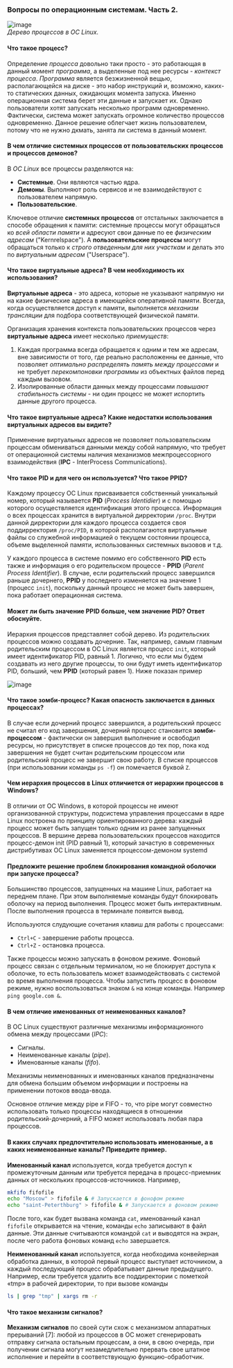 ### Вопросы по операционным системам. Часть 2.

![image](https://user-images.githubusercontent.com/57217014/197178412-ee09e336-4951-47bb-b9bc-912bd21cdff0.png) <br>
*Дерево процессов в ОС Linux.*

#### Что такое процесс?

Определение *процесса* довольно таки просто - это работающая в данный момент *программа*, а выделенные под нее ресурсы - *контекст процесса*. *Программа* является безжизненной вещью, располагающейся на диске - это набор инструкций и, возможно, каких-то статических данных, ожидающих момента запуска. Именно операционная система берет эти данные и запускает их. Однако пользователи хотят запускать несколько программ одновременно. Фактически, система может запускать огромное количество процессов одновременно. Данное решение облегчает жизнь пользователем, потому что не нужно дкмать, занята ли система в данный момент.

#### В чем отличие системных процессов от пользовательских процессов и процессов демонов?

В *ОС Linux* все процессы разделяются на:
- **Системные**. Они являются частью ядра.
- **Демоны**. Выполняют роль сервисов и не взаимодействуют с пользователем напрямую.
- **Пользовательские**.

Ключевое отличие **системных процессов** от отстальных заключается в способе обращения к памяти: системные процессы могут обращаться ко *всей области памяти* и адресуют свои данные по ее *физическим адресам* ("Kernrelspace"). А **пользовательские процессы** могут обращаться только к *строго отведенным для них участкам* и делать это по *виртуальным адресам* ("Userspace").

#### Что такое виртуальные адреса? В чем необходимость их использования?

**Виртуальные адреса** - это адреса, которые не указывают напрямую ни на какие физические адреса в имеющейся оперативной памяти. Всегда, когда осуществляется доступ к памяти, выполняется *механизм трансляции* для подбора соответствующей физической памяти.

Организация хранения контекста пользовательских процессов через **виртуальные адреса** имеет несколько *приемуществ*:
1. Каждая программа всегда обращается к одним и тем же адресам, вне зависимости от того, где реально расположенны ее данные, что позволяет *оптимально распределять память между процессами* и не требует *перекомпоновки программы* из объектных файлов перед каждым вызовом.
2. Изолированные области данных между процессами *повышают стабильность системы* - ни один процесс не может испортить данные другого процесса.

#### Что такое виртуальные адреса? Какие недостатки использования виртуальных адресов вы видите?

Применение виртуальных адресов не позволяет пользовательским процессам обмениваться данными между собой напрямую, что требует от операционной системы наличия механизмов межпроцессорного взаимодействия (**IPC** - InterProcess Communications).

#### Что такое PID и для чего он используется? Что такое PPID?

Каждому процессу ОС Linux присваивается собственный уникальный номер, который называется **PID** (*Process Identidier*) и с помощью которого осуществляется идентификация этого процесса. Информация о всех процессах хранится в виртуальной дирректории `/proc`. Внутри данной дирректории для каждого процесса создается своя поддирректория `/proc/PID`, в которой располагаются виртуальные файлы со служебной информацией о текущем состоянии процесса, объеме выделенной памяти, использованных системных вызовов и т.д.

У каждого процесса в системе помимо его собственного **PID** есть также и информация о его родительском процессе - **PPID** (*Parent Process Identifier*). В случае, если родительский процесс завершился раньше дочернего, **PPID** у последнего изменяется на значение 1 (процесс `init`), поскольку данный процесс не может быть завершен, пока работает операционная система.

#### Может ли быть значение PPID больше, чем значение PID? Ответ обоснуйте.

Иерархия процессов представляет собой дерево. Из родительских процессов можно создавать дочерние. Так, например, самым главным родительским процессом в ОС Linux является процесс `init`, который имеет идентификатор PID, равный 1. Логично, что если мы будем создавать из него другие процессы, то они будут иметь идентификатор PID, больший, чем **PPID** (который равен 1). Ниже показан пример

![image](https://user-images.githubusercontent.com/57217014/197175882-9cc9fff0-4ce6-481c-ae02-cdbe55e0a3db.png)

#### Что такое зомби-процесс? Какая опасность заключается в данных процессах?

В случае если дочерний процесс завершился, а родительский процесс не считал его код завершения, дочерний процесс становится **зомби-процессом** - фактически он завершил выполнение и освободил ресурсы, но присутствует в списке процессов до тех пор, пока код завершения не будет считан родительским процессом или родительский процесс не завершит свою работу. В списке процессов (при использовании команды `ps -f`) он помечается буквой `Z`.

#### Чем иерархия процессов в Linux отличиется от иерархии процессов в Windows?

В отличии от ОС Windows, в которой процессы не имеют организованной структуры, подсистема управления процессами в ядре Linux построена по принципу ориентированного дерева: каждый процесс может быть запущен только одним из ранее запущенных процессов. В вершине дерева пользовательских процессов находится процесс-демон init (PID равный 1), который зачастую в современных дистрибутивах ОС Linux заменяется процессом-демоном systemd

#### Предложите решение проблем блокирования командной оболочки при запуске процесса?

Большинство процессов, запущенных на машине Linux, работает на переднем плане. При этом выполняемые команды будут блокировать оболочку на период выполнения. Процесс может быть интерактивным. После выполнения процесса в терминале появится вывод.

Используются слудующие сочетания клавиш для работы с процессами:
- `Ctrl+C` - завершение работы процесса.
- `Ctrl+Z` - остановка процесса.

Также процессы можно запускать в фоновом режиме. Фоновый процесс связан с отдельным терминалом, но не блокирует доступа к оболочке, то есть пользователь может взаимодействовать с системой во время выполнения процесса. Чтобы запустить процесс в фоновом режиме, нужно воспользоваться знаком `&` на конце команды. Например `ping google.com &`.

#### В чем отличие именованных от неименованных каналов?

В ОС Linux существуют различные механизмы информационного обмена между процессами (*IPC*):
- Сигналы.
- Неименованные каналы (*pipe*).
- Именованные каналы (*fifo*).

Механизмы неименованных и именованных каналов предназначены для обмена большим объемом информации и построены на применении потоков ввода-ввода.

Основное отличие между pipe и FIFO - то, что pipe могут совместно использовать только процессы находящиеся в отношении родительский-дочерний, а FIFO может использовать любая пара процессов.

#### В каких случаях предпочтительно использовать именованные, а в каких неименованные каналы? Приведите пример.

**Именованный канал** используется, когда требуется доступ к промежуточным данным или требуется передача в процесс-приемник данных от нескольких процессов-источников. Например,

```bash
mkfifo fifofile
echo "Moscow" > fifofile & # Запускается в фонофом режиме
echo "saint-Peterthburg" > fifofile & # Запускается в фоновом режиме
```

После того, как будет вызвана команда `cat`, именованный канал `fifofile` открывается на чтение, команды `echo` записывают в файл данные. Эти данные считываются командой `cat` и выводятся на экран, после чего работа фоновых команд `echo` завершается.

**Неименованный канал** используется, когда необходима конвейерная обработка данных, в которой первый процесс выступает источником, а каждый последующий процесс обрабатывает данные предыдущего. Например, если требуется удалить все поддиректории с пометкой «tmp» в рабочей директории, то при вызове команды

```bash
ls | grep "tmp" | xargs rm -r
```

#### Что такое механизм сигналов?

**Механизм сигналов** по своей сути схож с механизмом аппаратных прерываний [7]: любой из процессов в ОС может сгенерировать отправку сигнала остальным процессам, а они, в свою очередь, при получении сигнала могут незамедлительно прервать свое штатное исполнение и перейти в соответствующую функцию-обработчик.
